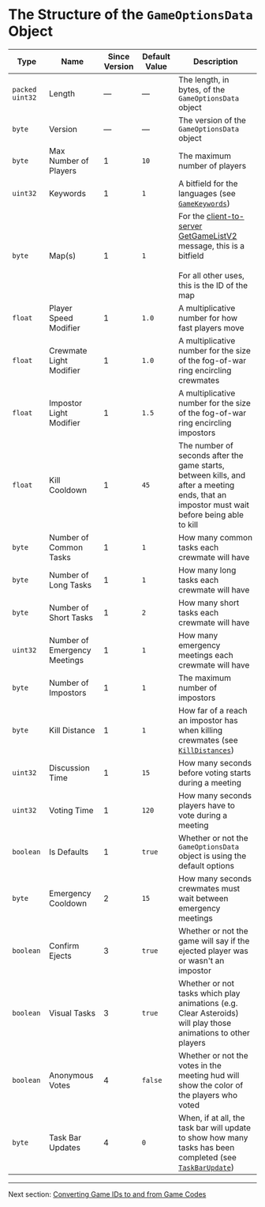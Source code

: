 # The Structure of the `GameOptionsData` Object

| Type | Name | Since Version | Default Value | Description |
| --- | --- | --- | --- | --- |
| `packed uint32` | Length | &mdash; | &mdash; | The length, in bytes, of the `GameOptionsData` object |
| `byte` | Version | &mdash; | &mdash; | The version of the `GameOptionsData` object |
| `byte` | Max Number of Players | 1 | `10` | The maximum number of players |
| `uint32` | Keywords | 1 | `1` | A bitfield for the languages (see [`GameKeywords`](../01_packet_structure/06_enums.md#gamekeywords)) |
| `byte` | Map(s) | 1 | `1` | For the [client-to-server GetGameListV2](../02_root_message_types/16_getgamelistv2.md#request-client-to-server) message, this is a bitfield<br><br>For all other uses, this is the ID of the map |
| `float` | Player Speed Modifier | 1 | `1.0` | A multiplicative number for how fast players move |
| `float` | Crewmate Light Modifier | 1 | `1.0` | A multiplicative number for the size of the fog-of-war ring encircling crewmates |
| `float` | Impostor Light Modifier | 1 | `1.5` | A multiplicative number for the size of the fog-of-war ring encircling impostors |
| `float` | Kill Cooldown | 1 | `45` | The number of seconds after the game starts, between kills, and after a meeting ends, that an impostor must wait before being able to kill |
| `byte` | Number of Common Tasks | 1 | `1` | How many common tasks each crewmate will have |
| `byte` | Number of Long Tasks | 1 | `1` | How many long tasks each crewmate will have |
| `byte` | Number of Short Tasks | 1 | `2` | How many short tasks each crewmate will have |
| `uint32` | Number of Emergency Meetings | 1 | `1` | How many emergency meetings each crewmate will have |
| `byte` | Number of Impostors | 1 | `1` | The maximum number of impostors |
| `byte` | Kill Distance | 1 | `1` | How far of a reach an impostor has when killing crewmates (see [`KillDistances`](../01_packet_structure/06_enums.md#killdistances)) |
| `uint32` | Discussion Time | 1 | `15` | How many seconds before voting starts during a meeting |
| `uint32` | Voting Time | 1 | `120` | How many seconds players have to vote during a meeting |
| `boolean` | Is Defaults | 1 | `true` | Whether or not the `GameOptionsData` object is using the default options |
| `byte` | Emergency Cooldown | 2 | `15` | How many seconds crewmates must wait between emergency meetings |
| `boolean` | Confirm Ejects | 3 | `true` | Whether or not the game will say if the ejected player was or wasn't an impostor |
| `boolean` | Visual Tasks | 3 | `true` | Whether or not tasks which play animations (e.g. Clear Asteroids) will play those animations to other players |
| `boolean` | Anonymous Votes | 4 | `false` | Whether or not the votes in the meeting hud will show the color of the players who voted |
| `byte` | Task Bar Updates | 4 | `0` | When, if at all, the task bar will update to show how many tasks has been completed (see [`TaskBarUpdate`](../01_packet_structure/06_enums.md#taskbarupdate)) |

---

Next section: [Converting Game IDs to and from Game Codes](02_converting_game_ids_to_and_from_game_codes.md)
